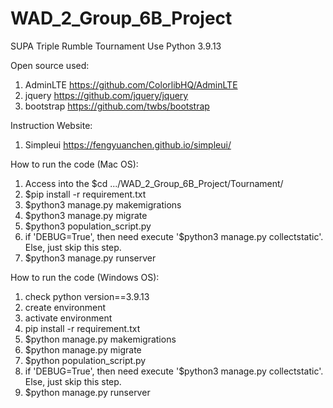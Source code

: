 # WAD_2_Group_6B_Project
SUPA Triple Rumble Tournament
Use Python 3.9.13

Open source used: 
  1. AdminLTE        https://github.com/ColorlibHQ/AdminLTE
  2. jquery          https://github.com/jquery/jquery
  3. bootstrap       https://github.com/twbs/bootstrap
  
Instruction Website:
  1. Simpleui        https://fengyuanchen.github.io/simpleui/

How to run the code (Mac OS):
  1. Access into the $cd .../WAD_2_Group_6B_Project/Tournament/
  2. $pip install -r requirement.txt
  3. $python3 manage.py makemigrations
  4. $python3 manage.py migrate
  5. $python3 population_script.py
  6. if 'DEBUG=True', then need execute '$python3 manage.py collectstatic'. Else, just skip this step.
  7. $python3 manage.py runserver

How to run the code (Windows OS):
  1.  check python version==3.9.13
  2.  create environment
  3.  activate environment
  4.  pip install -r requirement.txt
  5.  $python manage.py makemigrations
  6.  $python manage.py migrate
  7.  $python population_script.py
  8.  if 'DEBUG=True', then need execute '$python3 manage.py collectstatic'. Else, just skip this step.
  9.  $python manage.py runserver
